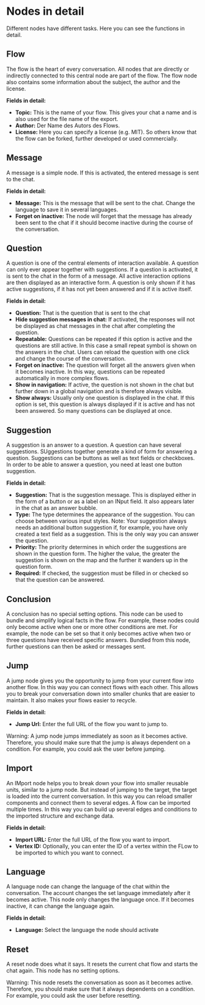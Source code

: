 # Nodes in detail
Different nodes have different tasks. Here you can see the functions in detail.

## Flow
The flow is the heart of every conversation. All nodes that are directly or indirectly connected to this central node are part of the flow. The flow node also contains some information about the subject, the author and the license.

__Fields in detail:__
* __Topic:__ This is the name of your flow. This gives your chat a name and is also used for the file name of the export.
* __Author:__ Der Name des Autors des Flows.
* __License:__ Here you can specify a license (e.g. MIT). So others know that the flow can be forked, further developed or used commercially.

## Message
A message is a simple node. If this is activated, the entered message is sent to the chat.

__Fields in detail:__
* __Message:__ This is the message that will be sent to the chat. Change the language to save it in several languages.
* __Forget on inactive:__ The node will forget that the message has already been sent to the chat if it should become inactive during the course of the conversation.

## Question
A question is one of the central elements of interaction available. A question can only ever appear together with suggestions. If a question is activated, it is sent to the chat in the form of a message. All active interaction options are then displayed as an interactive form. A question is only shown if it has active suggestions, if it has not yet been answered and if it is active itself.

__Fields in detail:__
* __Question:__ That is the question that is sent to the chat
* __Hide suggestion messages in chat:__ If activated, the responses will not be displayed as chat messages in the chat after completing the question.
* __Repeatable:__ Questions can be repeated if this option is active and the questions are still active. In this case a small repeat symbol is shown on the answers in the chat. Users can reload the question with one click and change the course of the conversation.
* __Forget on inactive:__ The question will forget all the answers given when it becomes inactive. In this way, questions can be repeated automatically in more complex flows.
* __Show in navigation:__ If active, the question is not shown in the chat but further down in a global navigation and is therefore always visible.
* __Show always:__ Usually only one question is displayed in the chat. If this option is set, this question is always displayed if it is active and has not been answered. So many questions can be displayed at once.

## Suggestion
A suggestion is an answer to a question. A question can have several suggestions. SUggestions together generate a kind of form for answering a question. Suggestions can be buttons as well as text fields or checkboxes. In order to be able to answer a question, you need at least one button suggestion.

__Fields in detail:__
* __Suggestion:__ That is the suggestion message. This is displayed either in the form of a button or as a label on an INput field. It also appears later in the chat as an answer bubble.
* __Type:__ The type determines the appearance of the suggestion. You can choose between various input styles. Note: Your suggestion always needs an additional button suggestion if, for example, you have only created a text field as a suggestion. This is the only way you can answer the question.
* __Priority:__ The priority determines in which order the suggestions are shown in the question form. The higher the value, the greater the suggestion is shown on the map and the further it wanders up in the question form.
* __Required:__ If checked, the suggestion must be filled in or checked so that the question can be answered.

## Conclusion
A conclusion has no special setting options. This node can be used to bundle and simplify logical facts in the flow. For example, these nodes could only become active when one or more other conditions are met. For example, the node can be set so that it only becomes active when two or three questions have received specific answers. Bundled from this node, further questions can then be asked or messages sent.

## Jump
A jump node gives you the opportunity to jump from your current flow into another flow. In this way you can connect flows with each other. This allows you to break your conversation down into smaller chunks that are easier to maintain. It also makes your flows easier to recycle.

__Fields in detail:__
* __Jump Url:__ Enter the full URL of the flow you want to jump to.

Warning: A jump node jumps immediately as soon as it becomes active. Therefore, you should make sure that the jump is always dependent on a condition. For example, you could ask the user before jumping.

## Import
An IMport node helps you to break down your flow into smaller reusable units, similar to a jump node. But instead of jumping to the target, the target is loaded into the current conversation. In this way you can reload smaller components and connect them to several edges. A flow can be imported multiple times. In this way you can build up several edges and conditions to the imported structure and exchange data.

__Fields in detail:__
* __Import URL:__ Enter the full URL of the flow you want to import.
* __Vertex ID:__ Optionally, you can enter the ID of a vertex within the FLow to be imported to which you want to connect.

## Language
A language node can change the language of the chat within the conversation. The account changes the set language immediately after it becomes active. This node only changes the language once. If it becomes inactive, it can change the language again.

__Fields in detail:__
* __Language:__ Select the language the node should activate

## Reset
A reset node does what it says. It resets the current chat flow and starts the chat again. This node has no setting options.

Warning: This node resets the conversation as soon as it becomes active. Therefore, you should make sure that it always dependents on a condition. For example, you could ask the user before resetting.
